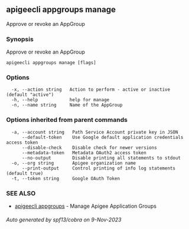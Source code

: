 ## apigeecli appgroups manage

Approve or revoke an AppGroup

### Synopsis

Approve or revoke an AppGroup

```
apigeecli appgroups manage [flags]
```

### Options

```
  -x, --action string   Action to perform - active or inactive (default "active")
  -h, --help            help for manage
  -n, --name string     Name of the AppGroup
```

### Options inherited from parent commands

```
  -a, --account string   Path Service Account private key in JSON
      --default-token    Use Google default application credentials access token
      --disable-check    Disable check for newer versions
      --metadata-token   Metadata OAuth2 access token
      --no-output        Disable printing all statements to stdout
  -o, --org string       Apigee organization name
      --print-output     Control printing of info log statements (default true)
  -t, --token string     Google OAuth Token
```

### SEE ALSO

* [apigeecli appgroups](apigeecli_appgroups.md)	 - Manage Apigee Application Groups

###### Auto generated by spf13/cobra on 9-Nov-2023
